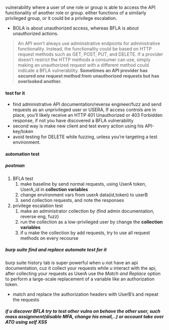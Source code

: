 vulnerability where a user of one role or group is able to access the API functionality of another role or group. either functions of a similarly privileged group, or it could be a privilege escalation.
- BOLA is about unauthorized access, whereas BFLA is about unauthorized actions.
> An API won’t always use administrative endpoints for administrative functionality. Instead, the functionality could be based on HTTP request methods such as GET, POST, PUT, and DELETE. If a provider doesn’t restrict the HTTP methods a consumer can use, simply making an unauthorized request with a different method could indicate a BFLA vulnerability.
> **Sometimes an API provider has secured one request method from unauthorized requests but has overlooked another.**
#### test for it
- find administrative API documentation/reverse engineer/fuzz and send requests as an unprivileged user or USERA, If access controls are in place, you’ll likely receive an HTTP 401 Unauthorized or 403 Forbidden response, if not you have discovered a BFLA vulnerability
- second way is make new client and test every action using his API-key/token
- avoid testing for DELETE while fuzzing, unless you’re targeting a test environment.
#### automation test
##### postman
1. BFLA test
	1. make baseline by send normal requests, using UserA token, UserA_id in **collection variables** 
	2. change environment vars from userA data(id,token) to userB
	3. send collection requests, and note the responses
2. privilege escalation test
	1. make an administrator collection by (find admin documentation, reverse eng, fuzz)
	2. run the collection as a low-privileged user by change the **collection variables** 
	3. if u make the collection by add requests, try to use all request methods on every recourse
##### burp suite find and replace automate test for it
burp suite history tab is super powerful when u not have an api documentation, cuz it collect your requests while u interact with the api, after collecting your requests as UserA use the *Match and Replace* option to perform a large-scale replacement of a variable like an authorization token.
- match and replace the authorization headers with UserB’s and repeat the requests

##### if u discover BFLA try to test other vulns on behave the other user, such mass assignment(disable MFA, change his email,..)  or account take over ATO using self XSS

